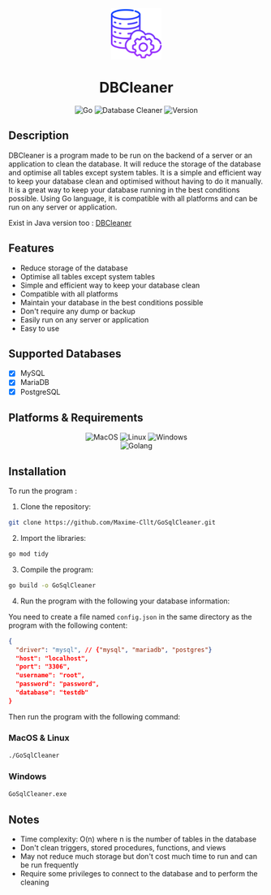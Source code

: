<div align=center>
<img src="/assets/dbcleaner.png" width="100px" height="100px"  alt="DBCleaner" align="center" />
<h1>DBCleaner</h1>
</div>


<div align="center">
    <img src="https://img.shields.io/badge/Go-00ADD8?style=for-the-badge&logo=go&logoColor=white" alt="Go" />
    <img src="https://img.shields.io/badge/Database-Cleaner-53a863?style=for-the-badge" alt="Database Cleaner" />
    <img src="https://img.shields.io/badge/Version-1.0.0-informational?style=for-the-badge" alt="Version" />
</div>

## Description

DBCleaner is a program made to be run on the backend of a server or an application to clean the database. It will reduce
the storage of the database and optimise all tables except system tables. It is a simple and efficient way to keep your
database clean and optimised without having to do it manually. It is a great way to keep your database running in the
best
conditions possible. Using Go language, it is compatible with all platforms and can be run on any server or application.

Exist in Java version too : <a href="https://github.com/Maxime-Cllt/DBCleaner">DBCleaner</a>

## Features

<ul>
<li>Reduce storage of the database</li>
<li>Optimise all tables except system tables</li>
<li>Simple and efficient way to keep your database clean</li>
<li>Compatible with all platforms</li>
<li>Maintain your database in the best conditions possible</li>
<li>Don't require any dump or backup</li>
<li>Easily run on any server or application</li>
<li>Easy to use</li>
</ul>

## Supported Databases

- [x] MySQL
- [x] MariaDB
- [x] PostgreSQL

## Platforms & Requirements

<div align="center">
<img src="https://img.shields.io/badge/OS-MacOS-informational?style=flat&logo=apple&logoColor=white&color=53a863" alt="MacOS" />
<img src="https://img.shields.io/badge/OS-Linux-informational?style=flat&logo=linux&logoColor=white&color=53a863" alt="Linux" />
<img src="https://img.shields.io/badge/OS-Windows-informational?style=flat&logo=windows&logoColor=white&color=53a863" alt="Windows" />
</div>

<div align="center">
<img src="https://img.shields.io/badge/Golang-1.16-informational?style=flat&logo=go&logoColor=white&color=53a863" alt="Golang" />
</div>

## Installation

To run the program :

1. Clone the repository:

```bash
git clone https://github.com/Maxime-Cllt/GoSqlCleaner.git
```

2. Import the libraries:

```bash
go mod tidy
```

3. Compile the program:

```bash
go build -o GoSqlCleaner
```

4. Run the program with the following your database information:

You need to create a file named `config.json` in the same directory as the program with the following content:

```json
{
  "driver": "mysql", // {"mysql", "mariadb", "postgres"}
  "host": "localhost",
  "port": "3306",
  "username": "root",
  "password": "password",
  "database": "testdb"
}
```

Then run the program with the following command:

### MacOS & Linux

```bash
./GoSqlCleaner
```

### Windows

```bash
GoSqlCleaner.exe
```

## Notes

- Time complexity: O(n) where n is the number of tables in the database
- Don't clean triggers, stored procedures, functions, and views
- May not reduce much storage but don't cost much time to run and can be run frequently
- Require some privileges to connect to the database and to perform the cleaning

